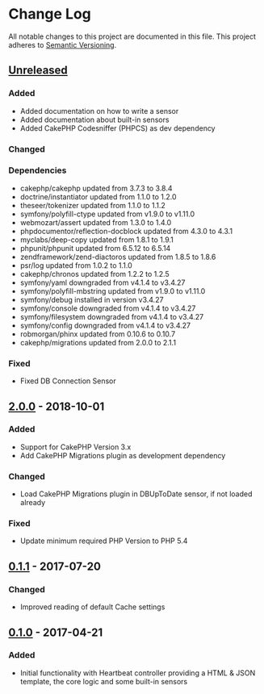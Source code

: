 # Change Log
All notable changes to this project are documented in this file.
This project adheres to [Semantic Versioning](http://semver.org/).

## [Unreleased](https://github.com/orca-services/cakephp-heartbeat/compare/2.0.0...cakephp-3.x)
### Added
- Added documentation on how to write a sensor
- Added documentation about built-in sensors
- Added CakePHP Codesniffer (PHPCS) as dev dependency

### Changed

### Dependencies
- cakephp/cakephp updated from 3.7.3 to 3.8.4
- doctrine/instantiator updated from 1.1.0 to 1.2.0
- theseer/tokenizer updated from 1.1.0 to 1.1.2
- symfony/polyfill-ctype updated from v1.9.0 to v1.11.0
- webmozart/assert updated from 1.3.0 to 1.4.0
- phpdocumentor/reflection-docblock updated from 4.3.0 to 4.3.1
- myclabs/deep-copy updated from 1.8.1 to 1.9.1
- phpunit/phpunit updated from 6.5.12 to 6.5.14
- zendframework/zend-diactoros updated from 1.8.5 to 1.8.6
- psr/log updated from 1.0.2 to 1.1.0
- cakephp/chronos updated from 1.2.2 to 1.2.5
- symfony/yaml downgraded from v4.1.4 to v3.4.27
- symfony/polyfill-mbstring updated from v1.9.0 to v1.11.0
- symfony/debug installed in version v3.4.27
- symfony/console downgraded from v4.1.4 to v3.4.27
- symfony/filesystem downgraded from v4.1.4 to v3.4.27
- symfony/config downgraded from v4.1.4 to v3.4.27
- robmorgan/phinx updated from 0.10.6 to 0.10.7
- cakephp/migrations updated from 2.0.0 to 2.1.1

### Fixed
- Fixed DB Connection Sensor

## [2.0.0](https://github.com/orca-services/cakephp-heartbeat/releases/tag/2.0.0) - 2018-10-01
### Added
- Support for CakePHP Version 3.x
- Add CakePHP Migrations plugin as development dependency

### Changed
- Load CakePHP Migrations plugin in DBUpToDate sensor, if not loaded already

### Fixed
- Update minimum required PHP Version to PHP 5.4

## [0.1.1](https://github.com/orca-services/cakephp-heartbeat/releases/tag/0.1.1) - 2017-07-20
### Changed
-  Improved reading of default Cache settings

## [0.1.0](https://github.com/orca-services/cakephp-heartbeat/releases/tag/0.1.0) - 2017-04-21
### Added
- Initial functionality with Heartbeat controller providing a HTML & JSON template, the core logic and some built-in sensors
